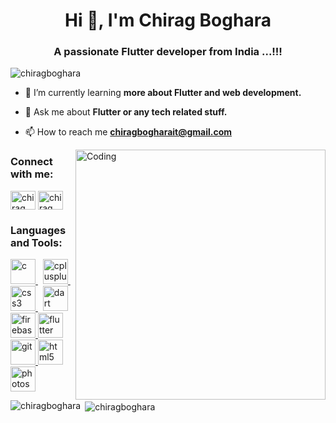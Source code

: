 <h1 align="center">Hi 👋, I'm Chirag Boghara</h1>
<h3 align="center">A passionate Flutter developer from India ...!!!</h3>

<p align="left"> <img src="https://komarev.com/ghpvc/?username=chiragboghara&label=Profile%20views&color=0e75b6&style=flat" alt="chiragboghara" /> </p>

<meta name="google-site-verification" content="google-site-verification: google9dcf347fd94a0037.html">

- 🌱 I’m currently learning **more about Flutter and web development.**

- 💬 Ask me about **Flutter or any tech related stuff.**

- 📫 How to reach me **chiragbogharait@gmail.com**

<img align="right" alt="Coding" width="400" src="https://cdn.dribbble.com/users/2646423/screenshots/5507196/computer.gif"></img>
<h3 align="left">Connect with me:</h3>
<p align="left">
<a href="https://fb.com/chiragboghra3" target="blank"><img align="center" src="https://cdn.jsdelivr.net/npm/simple-icons@3.0.1/icons/facebook.svg" alt="chirag boghara" height="30" width="40" /></a>
<a href="https://instagram.com/chirag_boghra_" target="blank"><img align="center" src="https://cdn.jsdelivr.net/npm/simple-icons@3.0.1/icons/instagram.svg" alt="chirag_boghra_" height="30" width="40" /></a>
</p>

<h3 align="left">Languages and Tools:</h3>
  <a href="https://www.cprogramming.com/" target="_blank"> <img src="https://www.peninfotech.com/img/logos/c%20logo.png" alt="c" width="40" height="40"/> </a> &nbsp;
  <a href="https://www.w3schools.com/cpp/" target="_blank"> <img src="https://upload.wikimedia.org/wikipedia/commons/thumb/1/18/ISO_C%2B%2B_Logo.svg/213px-ISO_C%2B%2B_Logo.svg.png" alt="cplusplus" width="40" height="40"/> </a>&nbsp;
  <a href="https://www.w3schools.com/css/" target="_blank"> <img src="https://upload.wikimedia.org/wikipedia/commons/thumb/f/f5/Devicon-css3-plain-wordmark.svg/1200px-Devicon-css3-plain-wordmark.svg.png" alt="css3" width="40" height="40"/> </a> &nbsp;
  <a href="https://dart.dev" target="_blank"> <img src="https://www.vectorlogo.zone/logos/dartlang/dartlang-icon.svg" alt="dart" width="40" height="40"/> </a> 
  <a href="https://firebase.google.com/" target="_blank"> <img src="https://www.vectorlogo.zone/logos/firebase/firebase-icon.svg" alt="firebase" width="40" height="40"/> </a> <a href="https://flutter.dev" target="_blank"> <img src="https://www.vectorlogo.zone/logos/flutterio/flutterio-icon.svg" alt="flutter" width="40" height="40"/> </a>
  <a href="https://git-scm.com/" target="_blank"> <img src="https://www.vectorlogo.zone/logos/git-scm/git-scm-icon.svg" alt="git" width="40" height="40"/> </a> 
  <a href="https://www.w3.org/html/" target="_blank"> <img src="https://upload.wikimedia.org/wikipedia/commons/thumb/0/00/HTML5_logo_black.svg/1024px-HTML5_logo_black.svg.png" alt="html5" width="40" height="40"/> </a> 
  <a href="https://www.photoshop.com/en" target="_blank"> <img src="https://upload.wikimedia.org/wikipedia/commons/thumb/c/cf/Adobe_Photoshop_Express_logo.svg/1200px-Adobe_Photoshop_Express_logo.svg.png" alt="photoshop" width="40" height="40"/> </a> </p>

<p><img align="left" src="https://github-readme-stats.vercel.app/api/top-langs?username=chiragboghara&show_icons=true&locale=en&layout=compact" alt="chiragboghara" /></p>

<p>&nbsp;<img align="center" src="https://github-readme-stats.vercel.app/api?username=chiragboghara&show_icons=true&locale=en" alt="chiragboghara" /></p>
